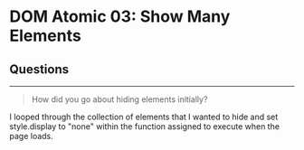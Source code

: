 # DOM Atomic 03: Show Many Elements

## Questions

---

> How did you go about hiding elements initially?

I looped through the collection of elements that I wanted to hide and set style.display to "none" within the function assigned to execute when the page loads.
